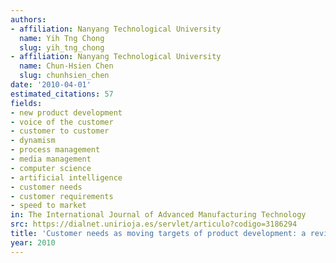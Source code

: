 ```yaml
---
authors:
- affiliation: Nanyang Technological University
  name: Yih Tng Chong
  slug: yih_tng_chong
- affiliation: Nanyang Technological University
  name: Chun-Hsien Chen
  slug: chunhsien_chen
date: '2010-04-01'
estimated_citations: 57
fields:
- new product development
- voice of the customer
- customer to customer
- dynamism
- process management
- media management
- computer science
- artificial intelligence
- customer needs
- customer requirements
- speed to market
in: The International Journal of Advanced Manufacturing Technology
src: https://dialnet.unirioja.es/servlet/articulo?codigo=3186294
title: 'Customer needs as moving targets of product development: a review.'
year: 2010
---
```

